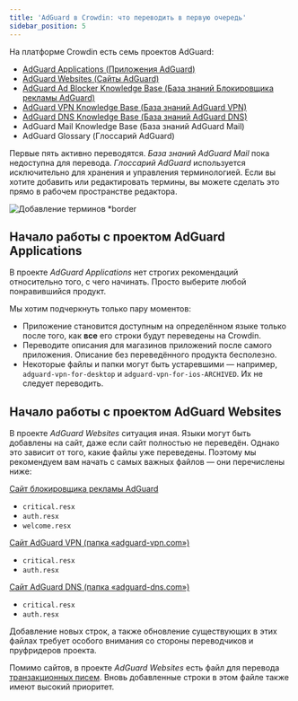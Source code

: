 ```yaml
---
title: 'AdGuard в Crowdin: что переводить в первую очередь'
sidebar_position: 5
---
```


На платформе Crowdin есть семь проектов AdGuard:

- [AdGuard Applications (Приложения AdGuard)](https://crowdin.com/project/adguard-applications)
- [AdGuard Websites (Сайты AdGuard)](https://crowdin.com/project/adguard-websites)
- [AdGuard Ad Blocker Knowledge Base (База знаний Блокировщика рекламы AdGuard)](https://crowdin.com/project/adguard-knowledge-base)
- [AdGuard VPN Knowledge Base (База знаний AdGuard VPN)](https://crowdin.com/project/adguard-vpn-knowledge-base)
- [AdGuard DNS Knowledge Base (База знаний AdGuard DNS)](https://crowdin.com/project/adguard-knowledge-bases)
- AdGuard Mail Knowledge Base (База знаний AdGuard Mail)
- AdGuard Glossary (Глоссарий AdGuard)

Первые пять активно переводятся. *База знаний AdGuard Mail* пока недоступна для перевода. *Глоссарий AdGuard* используется исключительно для хранения и управления терминологией. Если вы хотите добавить или редактировать термины, вы можете сделать это прямо в рабочем пространстве редактора.

![Добавление терминов *border](https://cdn.adtidy.org/content/kb/ad_blocker/miscellaneous/adguard_translations/adding_terms.png)

## Начало работы с проектом AdGuard Applications

В проекте *AdGuard Applications* нет строгих рекомендаций относительно того, с чего начинать. Просто выберите любой понравившийся продукт.

Мы хотим подчеркнуть только пару моментов:

- Приложение становится доступным на определённом языке только после того, как **все** его строки будут переведены на Crowdin.
- Переводите описания для магазинов приложений после самого приложения. Описание без переведённого продукта бесполезно.
- Некоторые файлы и папки могут быть устаревшими — например, `adguard-vpn-for-desktop` и `adguard-vpn-for-ios-ARCHIVED`. Их не следует переводить.

## Начало работы с проектом AdGuard Websites

В проекте *AdGuard Websites* ситуация иная. Языки могут быть добавлены на сайт, даже если сайт полностью не переведён. Однако это зависит от того, какие файлы уже переведены. Поэтому мы рекомендуем вам начать с самых важных файлов — они перечислены ниже:

[Сайт блокировщика рекламы AdGuard](https://crowdin.com/project/adguard-websites/en#/adguard.com)

- `critical.resx`
- `auth.resx`
- `welcome.resx`

[Сайт AdGuard VPN (папка «adguard-vpn.com»‎)](https://crowdin.com/project/adguard-websites/en#/adguard-vpn.com)

- `critical.resx`
- `auth.resx`

[Сайт AdGuard DNS (папка «adguard-dns.com»)](https://crowdin.com/project/adguard-websites/en#/adguard-dns.com)

- `critical.resx`
- `auth.resx`

Добавление новых строк, а также обновление существующих в этих файлах требует особого внимания со стороны переводчиков и пруфридеров проекта.

Помимо сайтов, в проекте *AdGuard Websites* есть файл для перевода [транзакционных писем](https://crowdin.com/project/adguard-websites/en#/emails). Вновь добавленные строки в этом файле также имеют высокий приоритет.
